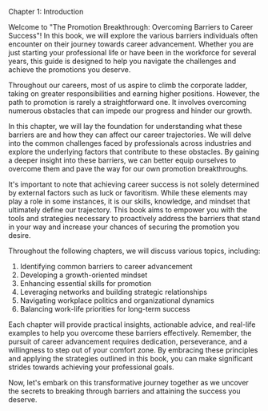 Chapter 1: Introduction

Welcome to "The Promotion Breakthrough: Overcoming Barriers to Career Success"! In this book, we will explore the various barriers individuals often encounter on their journey towards career advancement. Whether you are just starting your professional life or have been in the workforce for several years, this guide is designed to help you navigate the challenges and achieve the promotions you deserve.

Throughout our careers, most of us aspire to climb the corporate ladder, taking on greater responsibilities and earning higher positions. However, the path to promotion is rarely a straightforward one. It involves overcoming numerous obstacles that can impede our progress and hinder our growth.

In this chapter, we will lay the foundation for understanding what these barriers are and how they can affect our career trajectories. We will delve into the common challenges faced by professionals across industries and explore the underlying factors that contribute to these obstacles. By gaining a deeper insight into these barriers, we can better equip ourselves to overcome them and pave the way for our own promotion breakthroughs.

It's important to note that achieving career success is not solely determined by external factors such as luck or favoritism. While these elements may play a role in some instances, it is our skills, knowledge, and mindset that ultimately define our trajectory. This book aims to empower you with the tools and strategies necessary to proactively address the barriers that stand in your way and increase your chances of securing the promotion you desire.

Throughout the following chapters, we will discuss various topics, including:

1. Identifying common barriers to career advancement
2. Developing a growth-oriented mindset
3. Enhancing essential skills for promotion
4. Leveraging networks and building strategic relationships
5. Navigating workplace politics and organizational dynamics
6. Balancing work-life priorities for long-term success

Each chapter will provide practical insights, actionable advice, and real-life examples to help you overcome these barriers effectively. Remember, the pursuit of career advancement requires dedication, perseverance, and a willingness to step out of your comfort zone. By embracing these principles and applying the strategies outlined in this book, you can make significant strides towards achieving your professional goals.

Now, let's embark on this transformative journey together as we uncover the secrets to breaking through barriers and attaining the success you deserve.
